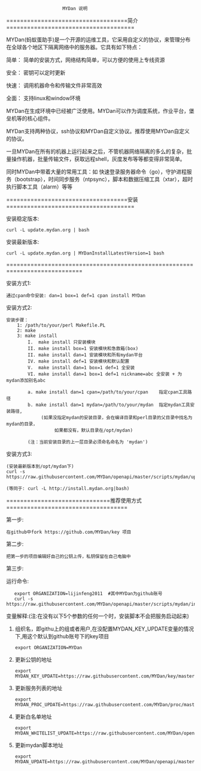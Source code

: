                          MYDan 说明


===================================简介=====================================

MYDan(蚂蚁蛋助手)是一个开源的运维工具，它采用自定义的协议，来管理分布在全球各个地区下隔离网络中的服务器。它具有如下特点：

简单： 简单的安装方式，网络结构简单，可以方便的使用上专线资源

安全： 密钥可以定时更新

快速： 调用机器命令和传输文件非常高效

全面： 支持linux和window环境

MYDan在生成环境中已经被广泛使用。MYDan可以作为调度系统，作业平台，堡垒机等的核心组件。

MYDan支持两种协议，ssh协议和MYDan自定义协议。推荐使用MYDan自定义的协议。

一旦MYDan在所有的机器上运行起来之后，不管机器网络隔离的多么的复杂，批量操作机器，批量传输文件，获取远程shell，灰度发布等等都变得非常简单。

同时MYDan中带着大量的常用工具：如 快速登录服务器命令（go），守护进程服务（bootstrap），时间同步服务（ntpsync），脚本和数据压缩工具（xtar），超时执行脚本工具（alarm）等等


===================================安装=====================================

安装稳定版本: 

    curl -L update.mydan.org | bash

安装最新版本: 

    curl -L update.mydan.org | MYDanInstallLatestVersion=1 bash

============================================================================

安装方式1:

    通过cpan命令安装: dan=1 box=1 def=1 cpan install MYDan

安装方式2:

    安装步骤：
        1: /path/to/your/perl Makefile.PL
        2: make
        3: make install
            I.  make install 只安装模块
            II. make install box=1 安装模块和急救箱(box)
            II. make install dan=1 安装模块和所有mydan平台
            IV. make install def=1 安装模块和默认配置
            V.  make install dan=1 box=1 def=1 全安装
            VI. make install dan=1 box=1 def=1 nickname=abc 全安装 + 为mydan添加别名abc

            a. make install dan=1 cpan=/path/to/your/cpan    指定cpan工具路径
            b. make install dan=1 mydan=/path/to/your/mydan  指定mydan工具安装路径,
                 (如果没指定mydan的安装目录，会在编译目录和perl目录的父目录中找名为mydan的目录，
                      如果都没有，默认目录在/opt/mydan)

            (注：当前安装目录的上一层目录必须命名命名为 'mydan')

安装方式3:

    (安装最新版本到/opt/mydan下)
    curl -s https://raw.githubusercontent.com/MYDan/openapi/master/scripts/mydan/update.sh|bash

    (等同于: curl -L http://install.mydan.org|bash)

==============================推荐使用方式===================================

第一步: 
    
    在github中fork https://github.com/MYDan/key 项目

第二步:

    把第一步的项目编辑好自己的公钥上传，私钥保留在自己电脑中

第三步:

   运行命令:

       export ORGANIZATION=lijinfeng2011  #其中MYDan为github账号
       curl -s https://raw.githubusercontent.com/MYDan/openapi/master/scripts/mydan/install.sh|bash


变量解释:(注:在没有以下5个参数的任何一个时，安装脚本不会把服务启动起来)

   1.  组织名，即githu上的组或者用户,在没配置MYDAN_KEY_UPDATE变量的情况下,用这个默认到github账号下的key项目

           export ORGANIZATION=MYDan

   2.  更新公钥的地址

           export MYDAN_KEY_UPDATE=https://raw.githubusercontent.com/MYDan/key/master/keyupdate
      
   3.  更新服务列表的地址 

           export MYDAN_PROC_UPDATE=https://raw.githubusercontent.com/MYDan/proc/master/procupdate
           

   4.  更新白名单地址

           export MYDAN_WHITELIST_UPDATE=https://raw.githubusercontent.com/MYDan/openapi/master/config/whitelist

   5.  更新mydan脚本地址

           export MYDAN_UPDATE=https://raw.githubusercontent.com/MYDan/openapi/master/scripts/mydan/update.sh


